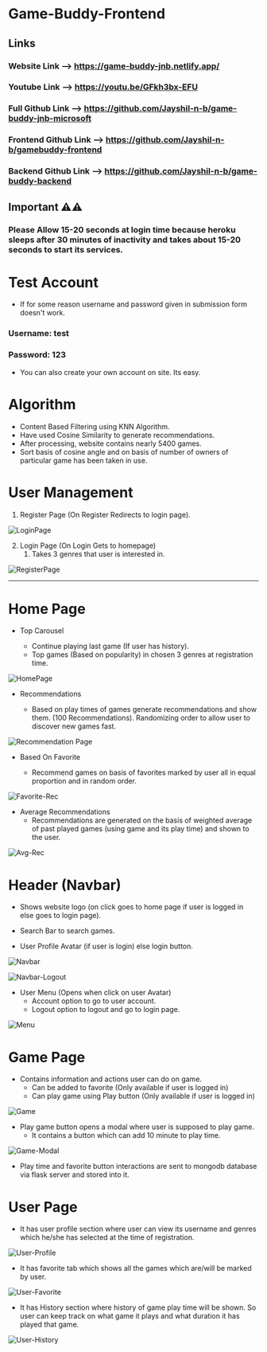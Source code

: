 # Game-Buddy-Frontend

## Links

### Website Link --> https://game-buddy-jnb.netlify.app/
### Youtube Link --> https://youtu.be/GFkh3bx-EFU
### Full Github Link --> https://github.com/Jayshil-n-b/game-buddy-jnb-microsoft
### Frontend Github Link --> https://github.com/Jayshil-n-b/gamebuddy-frontend
### Backend Github Link --> https://github.com/Jayshil-n-b/game-buddy-backend

## Important ⚠️⚠️

### Please Allow 15-20 seconds at login time because heroku sleeps after 30 minutes of inactivity and takes about 15-20 seconds to start its services.

# Test Account

- If for some reason username and password given in submission form doesn't work.

### Username: test

### Password: 123

- You can also create your own account on site. Its easy.

# Algorithm

- Content Based Filtering using KNN Algorithm.
- Have used Cosine Similarity to generate recommendations.
- After processing, website contains nearly 5400 games.
- Sort basis of cosine angle and on basis of number of owners of particular game has been taken in use.

# User Management

1. Register Page (On Register Redirects to login page).

![LoginPage](./SS/Login-Page.png)

2. Login Page (On Login Gets to homepage)
   1. Takes 3 genres that user is interested in.

![RegisterPage](./SS/Register-Page.png)

---

# Home Page

- Top Carousel

  - Continue playing last game (If user has history).
  - Top games (Based on popularity) in chosen 3 genres at registration time.

![HomePage](./SS/Home-Page.png)

- Recommendations

  - Based on play times of games generate recommendations and show them. (100 Recommendations). Randomizing order to allow user to discover new games fast.

![Recommendation Page](./SS/Recommendation-Page.png)

- Based On Favorite

  - Recommend games on basis of favorites marked by user all in equal proportion and in random order.

![Favorite-Rec](./SS/Favorite-Rec-Page.png)

- Average Recommendations
  - Recommendations are generated on the basis of weighted average of past played games (using game and its play time) and shown to the user.

![Avg-Rec](./SS/Avg-Rec-Page.png)

# Header (Navbar)

- Shows website logo (on click goes to home page if user is logged in else goes to login page).

- Search Bar to search games.

- User Profile Avatar (if user is login) else login button.

![Navbar](./SS/Navbar.jpg)

![Navbar-Logout](./SS/Navbar-Logout.jpg)

- User Menu (Opens when click on user Avatar)
  - Account option to go to user account.
  - Logout option to logout and go to login page.

![Menu](./SS/Menu.jpg)

# Game Page

- Contains information and actions user can do on game.
  - Can be added to favorite (Only available if user is logged in)
  - Can play game using Play button (Only available if user is logged in)

![Game](./SS/Game-Page.jpg)

- Play game button opens a modal where user is supposed to play game.
  - It contains a button which can add 10 minute to play time.

![Game-Modal](./SS/Game-Modal.jpg)

- Play time and favorite button interactions are sent to mongodb database via flask server and stored into it.

# User Page

- It has user profile section where user can view its username and genres which he/she has selected at the time of registration.

![User-Profile](./SS/User-Profile.jpg)

- It has favorite tab which shows all the games which are/will be marked by user.

![User-Favorite](./SS/User-Favorite.jpg)

- It has History section where history of game play time will be shown. So user can keep track on what game it plays and what duration it has played that game.

![User-History](./SS/User-History.jpg)
